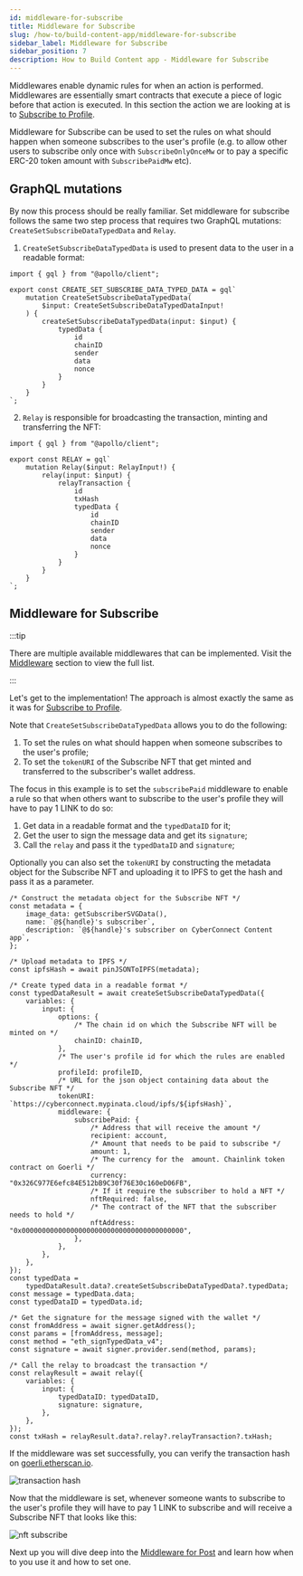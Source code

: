 ```yaml
---
id: middleware-for-subscribe
title: Middleware for Subscribe
slug: /how-to/build-content-app/middleware-for-subscribe
sidebar_label: Middleware for Subscribe
sidebar_position: 7
description: How to Build Content app - Middleware for Subscribe
---
```


Middlewares enable dynamic rules for when an action is performed. Middlewares are essentially smart contracts that execute a piece of logic before that action is executed. In this section the action we are looking at is to [Subscribe to Profile](/how-to/build-content-app/subscribe-to-profile).

Middleware for Subscribe can be used to set the rules on what should happen when someone subscribes to the user's profile (e.g. to allow other users to subscribe only once with `SubscribeOnlyOnceMw` or to pay a specific ERC-20 token amount with `SubscribePaidMw` etc).

## GraphQL mutations

By now this process should be really familiar. Set middleware for subscribe follows the same two step process that requires two GraphQL mutations: `CreateSetSubscribeDataTypedData` and `Relay`.

1. `CreateSetSubscribeDataTypedData` is used to present data to the user in a readable format:

```tsx title="graphql/CreateSetSubscribeDataTypedData.ts"
import { gql } from "@apollo/client";

export const CREATE_SET_SUBSCRIBE_DATA_TYPED_DATA = gql`
    mutation CreateSetSubscribeDataTypedData(
        $input: CreateSetSubscribeDataTypedDataInput!
    ) {
        createSetSubscribeDataTypedData(input: $input) {
            typedData {
                id
                chainID
                sender
                data
                nonce
            }
        }
    }
`;
```

2. `Relay` is responsible for broadcasting the transaction, minting and transferring the NFT:

```tsx title="graphql/Relay.ts"
import { gql } from "@apollo/client";

export const RELAY = gql`
    mutation Relay($input: RelayInput!) {
        relay(input: $input) {
            relayTransaction {
                id
                txHash
                typedData {
                    id
                    chainID
                    sender
                    data
                    nonce
                }
            }
        }
    }
`;
```

## Middleware for Subscribe

:::tip

There are multiple available middlewares that can be implemented. Visit the [Middleware](/concepts/middleware) section to view the full list.

:::

Let's get to the implementation! The approach is almost exactly the same as it was for [Subscribe to Profile](/how-to/build-content-app/subscribe-to-profile).

Note that `CreateSetSubscribeDataTypedData` allows you to do the following:

1. To set the rules on what should happen when someone subscribes to the user's profile;
2. To set the `tokenURI` of the Subscribe NFT that get minted and transferred to the subscriber's wallet address.

The focus in this example is to set the `subscribePaid` middleware to enable a rule so that when others want to subscribe to the user's profile they will have to pay 1 LINK to do so:

1. Get data in a readable format and the `typedDataID` for it;
2. Get the user to sign the message data and get its `signature`;
3. Call the `relay` and pass it the `typedDataID` and `signature`;

Optionally you can also set the `tokenURI` by constructing the metadata object for the Subscribe NFT and uploading it to IPFS to get the hash and pass it as a parameter.

```tsx title="components/SetSubscribeBtn.tsx"
/* Construct the metadata object for the Subscribe NFT */
const metadata = {
    image_data: getSubscriberSVGData(),
    name: `@${handle}'s subscriber`,
    description: `@${handle}'s subscriber on CyberConnect Content app`,
};

/* Upload metadata to IPFS */
const ipfsHash = await pinJSONToIPFS(metadata);

/* Create typed data in a readable format */
const typedDataResult = await createSetSubscribeDataTypedData({
    variables: {
        input: {
            options: {
                /* The chain id on which the Subscribe NFT will be minted on */
                chainID: chainID,
            },
            /* The user's profile id for which the rules are enabled */
            profileId: profileID,
            /* URL for the json object containing data about the Subscribe NFT */
            tokenURI: `https://cyberconnect.mypinata.cloud/ipfs/${ipfsHash}`,
            middleware: {
                subscribePaid: {
                    /* Address that will receive the amount */
                    recipient: account,
                    /* Amount that needs to be paid to subscribe */
                    amount: 1,
                    /* The currency for the  amount. Chainlink token contract on Goerli */
                    currency: "0x326C977E6efc84E512bB9C30f76E30c160eD06FB",
                    /* If it require the subscriber to hold a NFT */
                    nftRequired: false,
                    /* The contract of the NFT that the subscriber needs to hold */
                    nftAddress: "0x0000000000000000000000000000000000000000",
                },
            },
        },
    },
});
const typedData =
    typedDataResult.data?.createSetSubscribeDataTypedData?.typedData;
const message = typedData.data;
const typedDataID = typedData.id;

/* Get the signature for the message signed with the wallet */
const fromAddress = await signer.getAddress();
const params = [fromAddress, message];
const method = "eth_signTypedData_v4";
const signature = await signer.provider.send(method, params);

/* Call the relay to broadcast the transaction */
const relayResult = await relay({
    variables: {
        input: {
            typedDataID: typedDataID,
            signature: signature,
        },
    },
});
const txHash = relayResult.data?.relay?.relayTransaction?.txHash;
```

If the middleware was set successfully, you can verify the transaction hash on [goerli.etherscan.io](https://goerli.etherscan.io/).

![transaction hash](/img/v2/build-content-app-middleware-for-subscribe-tx.png)

Now that the middleware is set, whenever someone wants to subscribe to the user's profile they will have to pay 1 LINK to subscribe and will receive a Subscribe NFT that looks like this:

![nft subscribe](/img/v2/build-content-app-subscribe-to-profile-nft.png)

Next up you will dive deep into the [Middleware for Post](/how-to/build-content-app/middleware-for-post) and learn how when to you use it and how to set one.
